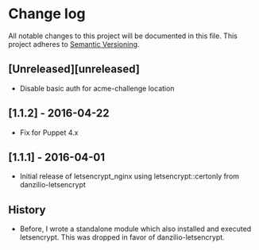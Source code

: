 # Change log
All notable changes to this project will be documented in this file. This project adheres to [Semantic Versioning](http://semver.org/).

## [Unreleased][unreleased]
* Disable basic auth for acme-challenge location

## [1.1.2] - 2016-04-22
* Fix for Puppet 4.x

## [1.1.1] - 2016-04-01
* Initial release of letsencrypt_nginx using letsencrypt::certonly from danzilio-letsencrypt

## History
* Before, I wrote a standalone module which also installed and executed letsencrypt. This was dropped in favor of danzilio-letsencrypt.
